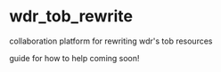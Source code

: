 # wdr_tob_rewrite

collaboration platform for rewriting wdr's tob resources

guide for how to help coming soon!

